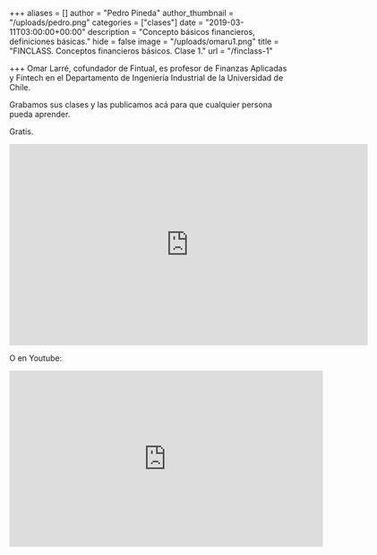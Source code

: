 +++
aliases = []
author = "Pedro Pineda"
author_thumbnail = "/uploads/pedro.png"
categories = ["clases"]
date = "2019-03-11T03:00:00+00:00"
description = "Concepto básicos financieros, definiciones básicas."
hide = false
image = "/uploads/omaru1.png"
title = "FINCLASS. Conceptos financieros básicos. Clase 1."
url = "/finclass-1"

+++
Omar Larré, cofundador de Fintual, es profesor de Finanzas Aplicadas y Fintech en el Departamento de Ingeniería Industrial de la Universidad de Chile.

Grabamos sus clases y las publicamos acá para que cualquier persona pueda aprender.

Gratis.

<iframe src="https://player.vimeo.com/video/329337544" width="640" height="360" frameborder="0" allow="autoplay; fullscreen" allowfullscreen></iframe>

O en Youtube:

<iframe width="560" height="315" src="https://www.youtube.com/embed/6zT5cvq60x0" frameborder="0" allow="accelerometer; autoplay; encrypted-media; gyroscope; picture-in-picture" allowfullscreen></iframe>